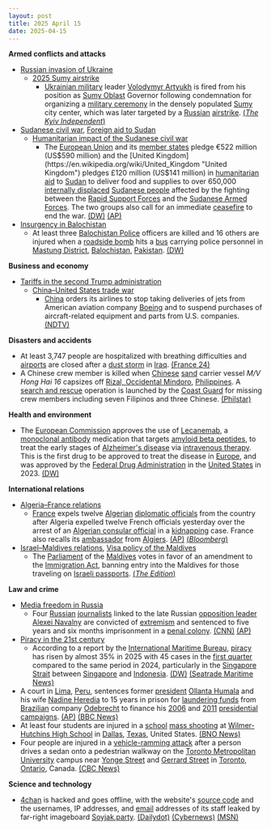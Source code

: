 ```yaml
---
layout: post
title: 2025 April 15
date: 2025-04-15
---
```



**Armed conflicts and attacks**

* [Russian invasion of Ukraine](https://en.wikipedia.org/wiki/Russian_invasion_of_Ukraine "Russian invasion of Ukraine")
  + [2025 Sumy airstrike](https://en.wikipedia.org/wiki/2025_Sumy_airstrike "2025 Sumy airstrike")
    - [Ukrainian military](https://en.wikipedia.org/wiki/Armed_Forces_of_Ukraine "Armed Forces of Ukraine") leader [Volodymyr Artyukh](https://en.wikipedia.org/wiki/Volodymyr_Artyukh "Volodymyr Artyukh") is fired from his position as [Sumy Oblast](https://en.wikipedia.org/wiki/Sumy_Oblast "Sumy Oblast") Governor following condemnation for organizing a [military ceremony](https://en.wikipedia.org/wiki/Military_tradition "Military tradition") in the densely populated [Sumy](https://en.wikipedia.org/wiki/Sumy "Sumy") city center, which was later targeted by a [Russian](https://en.wikipedia.org/wiki/Russia "Russia") [airstrike](https://en.wikipedia.org/wiki/Airstrike "Airstrike"). [(*The Kyiv Independent*)](https://kyivindependent.com/government-backs-dismissal-of-sumy-luhansk-oblasts-governors/)
* [Sudanese civil war](https://en.wikipedia.org/wiki/Sudanese_civil_war_%282023%E2%80%93present%29 "Sudanese civil war (2023–present)"), [Foreign aid to Sudan](https://en.wikipedia.org/wiki/Foreign_aid_to_Sudan "Foreign aid to Sudan")
  + [Humanitarian impact of the Sudanese civil war](https://en.wikipedia.org/wiki/Humanitarian_impact_of_the_Sudanese_civil_war_%282023%E2%80%93present%29 "Humanitarian impact of the Sudanese civil war (2023–present)")
    - The [European Union](https://en.wikipedia.org/wiki/European_Union "European Union") and its [member states](https://en.wikipedia.org/wiki/Member_states_of_the_European_Union "Member states of the European Union") pledge €522 million (US$590 million) and the [United Kingdom](https://en.wikipedia.org/wiki/United_Kingdom "United Kingdom") pledges £120 million (US$141 million) in [humanitarian aid](https://en.wikipedia.org/wiki/Humanitarian_aid "Humanitarian aid") to [Sudan](https://en.wikipedia.org/wiki/Sudan "Sudan") to deliver food and supplies to over 650,000 [internally displaced](https://en.wikipedia.org/wiki/Internal_displacement "Internal displacement") [Sudanese people](https://en.wikipedia.org/wiki/Sudanese_people "Sudanese people") affected by the fighting between the [Rapid Support Forces](https://en.wikipedia.org/wiki/Rapid_Support_Forces "Rapid Support Forces") and the [Sudanese Armed Forces](https://en.wikipedia.org/wiki/Sudanese_Armed_Forces "Sudanese Armed Forces"). The two groups also call for an immediate [ceasefire](https://en.wikipedia.org/wiki/Ceasefire "Ceasefire") to end the war. [(DW)](https://www.dw.com/en/sudan-eu-and-uk-pledge-millions-in-aid-at-london-conference/a-72246642) [(AP)](https://apnews.com/article/sudan-war-humanitarian-aid-international-conference-3f88dcd4422c9dea3d0da1b3bbfdbf40)
* [Insurgency in Balochistan](https://en.wikipedia.org/wiki/Insurgency_in_Balochistan "Insurgency in Balochistan")
  + At least three [Balochistan Police](https://en.wikipedia.org/wiki/Balochistan_Police "Balochistan Police") officers are killed and 16 others are injured when a [roadside bomb](https://en.wikipedia.org/wiki/Roadside_bomb "Roadside bomb") hits a [bus](https://en.wikipedia.org/wiki/Bus "Bus") carrying police personnel in [Mastung District](https://en.wikipedia.org/wiki/Mastung_District "Mastung District"), [Balochistan](https://en.wikipedia.org/wiki/Balochistan "Balochistan"), [Pakistan](https://en.wikipedia.org/wiki/Pakistan "Pakistan"). [(DW)](https://www.dw.com/en/pakistan-blast-kills-3-police-officers-in-balochistan/a-72247584)

**Business and economy**

* [Tariffs in the second Trump administration](https://en.wikipedia.org/wiki/Tariffs_in_the_second_Trump_administration "Tariffs in the second Trump administration")
  + [China–United States trade war](https://en.wikipedia.org/wiki/China%E2%80%93United_States_trade_war "China–United States trade war")
    - [China](https://en.wikipedia.org/wiki/China "China") orders its airlines to stop taking deliveries of jets from American aviation company [Boeing](https://en.wikipedia.org/wiki/Boeing "Boeing") and to suspend purchases of aircraft-related equipment and parts from U.S. companies. [(NDTV)](https://www.ndtv.com/world-news/us-china-trade-war-escalates-beijing-suspends-boeing-jet-deliveries-8168805)

**Disasters and accidents**

* At least 3,747 people are hospitalized with breathing difficulties and [airports](https://en.wikipedia.org/wiki/Airport "Airport") are closed after a [dust storm](https://en.wikipedia.org/wiki/Dust_storm "Dust storm") in [Iraq](https://en.wikipedia.org/wiki/Iraq "Iraq"). [(France 24)](https://www.france24.com/en/live-news/20250415-iraq-sandstorm-closes-airports-puts-3-700-people-in-hospital)
* A Chinese crew member is killed when [Chinese](https://en.wikipedia.org/wiki/China "China") [sand](https://en.wikipedia.org/wiki/Sand "Sand") carrier vessel *M/V Hong Hai 16* capsizes off [Rizal, Occidental Mindoro](https://en.wikipedia.org/wiki/Rizal%2C_Occidental_Mindoro "Rizal, Occidental Mindoro"), [Philippines](https://en.wikipedia.org/wiki/Philippines "Philippines"). A [search and rescue](https://en.wikipedia.org/wiki/Search_and_rescue "Search and rescue") operation is launched by the [Coast Guard](https://en.wikipedia.org/wiki/Philippine_Coast_Guard "Philippine Coast Guard") for missing crew members including seven Filipinos and three Chinese. [(Philstar)](https://www.philstar.com/nation/2025/04/16/2436473/search-ongoing-7-filipinos-3-chinese-after-vessel-capsizes-occidental-mindoro/)

**Health and environment**

* The [European Commission](https://en.wikipedia.org/wiki/European_Commission "European Commission") approves the use of [Lecanemab](https://en.wikipedia.org/wiki/Lecanemab "Lecanemab"), a [monoclonal antibody](https://en.wikipedia.org/wiki/Monoclonal_antibody "Monoclonal antibody") medication that targets [amyloid beta peptides](https://en.wikipedia.org/wiki/Amyloid_beta_peptide "Amyloid beta peptide"), to treat the early stages of [Alzheimer's disease](https://en.wikipedia.org/wiki/Alzheimer%27s_disease "Alzheimer's disease") via [intravenous therapy](https://en.wikipedia.org/wiki/Intravenous_therapy "Intravenous therapy"). This is the first drug to be approved to treat the disease in [Europe](https://en.wikipedia.org/wiki/Europe "Europe"), and was approved by the [Federal Drug Administration](https://en.wikipedia.org/wiki/Federal_Drug_Administration "Federal Drug Administration") in the [United States](https://en.wikipedia.org/wiki/United_States "United States") in 2023. [(DW)](https://www.dw.com/en/lecanemab-alzheimers-therapy-approved-in-europe/a-72253945)

**International relations**

* [Algeria–France relations](https://en.wikipedia.org/wiki/Algeria%E2%80%93France_relations "Algeria–France relations")
  + [France](https://en.wikipedia.org/wiki/France "France") expels twelve [Algerian](https://en.wikipedia.org/wiki/Algeria "Algeria") [diplomatic officials](https://en.wikipedia.org/wiki/Diplomat "Diplomat") from the country after Algeria expelled twelve French officials yesterday over the arrest of an [Algerian consular official](https://en.wikipedia.org/wiki/Embassy_of_Algeria%2C_Paris "Embassy of Algeria, Paris") in a [kidnapping](https://en.wikipedia.org/wiki/Kidnapping "Kidnapping") case. France also recalls its [ambassador](https://en.wikipedia.org/wiki/Embassy_of_France%2C_Algiers "Embassy of France, Algiers") from [Algiers](https://en.wikipedia.org/wiki/Algiers "Algiers"). [(AP)](https://apnews.com/article/france-algeria-tensions-officials-expelled-09a8626acbf925733e088bc1b2f365a5) [(*Bloomberg*)](https://www.bloomberg.com/news/articles/2025-04-15/france-algeria-spat-escalates-with-diplomatic-staff-expelled)
* [Israel–Maldives relations](https://en.wikipedia.org/wiki/Israel%E2%80%93Maldives_relations "Israel–Maldives relations"), [Visa policy of the Maldives](https://en.wikipedia.org/wiki/Visa_policy_of_the_Maldives "Visa policy of the Maldives")
  + The [Parliament](https://en.wikipedia.org/wiki/People%27s_Majlis "People's Majlis") of the [Maldives](https://en.wikipedia.org/wiki/Maldives "Maldives") votes in favor of an amendment to the [Immigration Act](https://en.wikipedia.org/wiki/Constitution_of_the_Maldives "Constitution of the Maldives"), banning entry into the Maldives for those traveling on [Israeli passports](https://en.wikipedia.org/wiki/Israeli_passport "Israeli passport"). [(*The Edition*)](https://edition.mv/maldives/40532)

**Law and crime**

* [Media freedom in Russia](https://en.wikipedia.org/wiki/Media_freedom_in_Russia "Media freedom in Russia")
  + Four [Russian](https://en.wikipedia.org/wiki/Russia "Russia") [journalists](https://en.wikipedia.org/wiki/Journalist "Journalist") linked to the late Russian [opposition leader](https://en.wikipedia.org/wiki/Opposition_to_Vladimir_Putin_in_Russia "Opposition to Vladimir Putin in Russia") [Alexei Navalny](https://en.wikipedia.org/wiki/Alexei_Navalny "Alexei Navalny") are convicted of [extremism](https://en.wikipedia.org/wiki/Extremism "Extremism") and sentenced to five years and six months imprisonment in a [penal colony](https://en.wikipedia.org/wiki/Corrective_labor_colony "Corrective labor colony"). [(CNN)](https://edition.cnn.com/2025/04/15/europe/russian-journalists-sentenced-navalny-intl/index.html) [(AP)](https://apnews.com/article/russia-crackdown-navalny-associates-prison-terms-6a01dd2fc50c50b0e1f765d618177e54)
* [Piracy in the 21st century](https://en.wikipedia.org/wiki/Piracy_in_the_21st_century "Piracy in the 21st century")
  + According to a report by the [International Maritime Bureau](https://en.wikipedia.org/wiki/International_Maritime_Bureau "International Maritime Bureau"), [piracy](https://en.wikipedia.org/wiki/Piracy "Piracy") has risen by almost 35% in 2025 with 45 cases in the [first quarter](https://en.wikipedia.org/wiki/Calendar_year#quarter_year "Calendar year") compared to the same period in 2024, particularly in the [Singapore Strait](https://en.wikipedia.org/wiki/Singapore_Strait "Singapore Strait") between [Singapore](https://en.wikipedia.org/wiki/Singapore "Singapore") and [Indonesia](https://en.wikipedia.org/wiki/Indonesia "Indonesia"). [(DW)](https://www.dw.com/en/piracy-on-the-rise-across-the-world-maritime-watchdog/a-72249554) [(Seatrade Maritime News)](https://www.seatrade-maritime.com/security/asian-maritime-security-in-q1-surprising-developments-in-the-singapore-strait)
* A court in [Lima](https://en.wikipedia.org/wiki/Lima "Lima"), [Peru](https://en.wikipedia.org/wiki/Peru "Peru"), sentences former [president](https://en.wikipedia.org/wiki/President_of_Peru "President of Peru") [Ollanta Humala](https://en.wikipedia.org/wiki/Ollanta_Humala "Ollanta Humala") and his wife [Nadine Heredia](https://en.wikipedia.org/wiki/Nadine_Heredia "Nadine Heredia") to 15 years in prison for [laundering funds](https://en.wikipedia.org/wiki/Money_laundering "Money laundering") from [Brazilian](https://en.wikipedia.org/wiki/Brazil "Brazil") company [Odebrecht](https://en.wikipedia.org/wiki/Odebrecht "Odebrecht") to finance his [2006](https://en.wikipedia.org/wiki/2006_Peruvian_general_election "2006 Peruvian general election") and [2011](https://en.wikipedia.org/wiki/2011_Peruvian_general_election "2011 Peruvian general election") [presidential campaigns](https://en.wikipedia.org/wiki/Presidential_campaign "Presidential campaign"). [(AP)](https://apnews.com/article/peru-president-ollanta-humala-prison-sentence-c23edf1be2346ad06b9430fa0fd79ede) [(BBC News)](https://www.bbc.com/news/articles/c33z6kn7xvyo)
* At least four students are injured in a [school](https://en.wikipedia.org/wiki/School_shooting "School shooting") [mass shooting](https://en.wikipedia.org/wiki/Mass_shooting "Mass shooting") at [Wilmer-Hutchins High School](https://en.wikipedia.org/wiki/Wilmer-Hutchins_High_School "Wilmer-Hutchins High School") in [Dallas](https://en.wikipedia.org/wiki/Dallas%2C_Texas "Dallas, Texas"), [Texas](https://en.wikipedia.org/wiki/Texas "Texas"), United States. [(BNO News)](https://bnonews.com/index.php/2025/04/shooting-reported-at-wilmer-hutchins-high-school-in-dallas/)
* Four people are injured in a [vehicle-ramming attack](https://en.wikipedia.org/wiki/Vehicle-ramming_attack "Vehicle-ramming attack") after a person drives a sedan onto a pedestrian walkway on the [Toronto Metropolitan University](https://en.wikipedia.org/wiki/Toronto_Metropolitan_University "Toronto Metropolitan University") campus near [Yonge Street](https://en.wikipedia.org/wiki/Yonge_Street "Yonge Street") and [Gerrard Street](https://en.wikipedia.org/wiki/Gerrard_Street_%28Toronto%29 "Gerrard Street (Toronto)") in [Toronto](https://en.wikipedia.org/wiki/Toronto "Toronto"), [Ontario](https://en.wikipedia.org/wiki/Ontario "Ontario"), Canada. [(CBC News)](https://www.cbc.ca/news/canada/toronto/toronto-1.7510875)

**Science and technology**

* [4chan](https://en.wikipedia.org/wiki/4chan "4chan") is hacked and goes offline, with the website's [source code](https://en.wikipedia.org/wiki/Source_code "Source code") and the usernames, IP addresses, and [email](https://en.wikipedia.org/wiki/Email "Email") addresses of its staff leaked by far-right imageboard [Soyjak.party](https://en.wikipedia.org/wiki/Soyjak.party "Soyjak.party"). [(Dailydot)](https://www.dailydot.com/debug/4chan-hack-data-leak/) [(Cybernews)](https://cybernews.com/security/4chan-down-hacker-data-breach-suspected/) [(MSN)](https://www.msn.com/en-us/technology/cybersecurity/what-s-up-with-memes-about-4chan-getting-hacked-by-the-sharty-the-soyjak-party-hack-that-restored-qa-and-leaked-janitor-emails-explained/)
